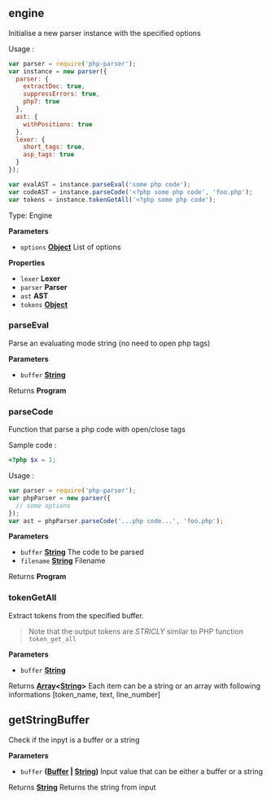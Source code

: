 <!-- Generated by documentation.js. Update this documentation by updating the source code. -->

## engine

Initialise a new parser instance with the specified options

Usage :

```js
var parser = require('php-parser');
var instance = new parser({
  parser: {
    extractDoc: true,
    suppressErrors: true,
    php7: true
  },
  ast: {
    withPositions: true
  },
  lexer: {
    short_tags: true,
    asp_tags: true
  }
});

var evalAST = instance.parseEval('some php code');
var codeAST = instance.parseCode('<?php some php code', 'foo.php');
var tokens = instance.tokenGetAll('<?php some php code');
```

Type: Engine

**Parameters**

-   `options` **[Object](https://developer.mozilla.org/en-US/docs/Web/JavaScript/Reference/Global_Objects/Object)** List of options

**Properties**

-   `lexer` **Lexer** 
-   `parser` **Parser** 
-   `ast` **AST** 
-   `tokens` **[Object](https://developer.mozilla.org/en-US/docs/Web/JavaScript/Reference/Global_Objects/Object)** 

### parseEval

Parse an evaluating mode string (no need to open php tags)

**Parameters**

-   `buffer` **[String](https://developer.mozilla.org/en-US/docs/Web/JavaScript/Reference/Global_Objects/String)** 

Returns **Program** 

### parseCode

Function that parse a php code with open/close tags

Sample code :

```php
<?php $x = 1;
```

Usage :

```js
var parser = require('php-parser');
var phpParser = new parser({
  // some options
});
var ast = phpParser.parseCode('...php code...', 'foo.php');
```

**Parameters**

-   `buffer` **[String](https://developer.mozilla.org/en-US/docs/Web/JavaScript/Reference/Global_Objects/String)** The code to be parsed
-   `filename` **[String](https://developer.mozilla.org/en-US/docs/Web/JavaScript/Reference/Global_Objects/String)** Filename

Returns **Program** 

### tokenGetAll

Extract tokens from the specified buffer.

> Note that the output tokens are _STRICLY_ similar to PHP function `token_get_all`

**Parameters**

-   `buffer` **[String](https://developer.mozilla.org/en-US/docs/Web/JavaScript/Reference/Global_Objects/String)** 

Returns **[Array](https://developer.mozilla.org/en-US/docs/Web/JavaScript/Reference/Global_Objects/Array)&lt;[String](https://developer.mozilla.org/en-US/docs/Web/JavaScript/Reference/Global_Objects/String)>** Each item can be a string or an array with following informations [token_name, text, line_number]

## getStringBuffer

Check if the inpyt is a buffer or a string

**Parameters**

-   `buffer` **([Buffer](https://nodejs.org/api/buffer.html) \| [String](https://developer.mozilla.org/en-US/docs/Web/JavaScript/Reference/Global_Objects/String))** Input value that can be either a buffer or a string

Returns **[String](https://developer.mozilla.org/en-US/docs/Web/JavaScript/Reference/Global_Objects/String)** Returns the string from input
